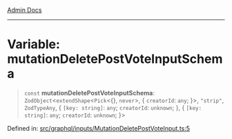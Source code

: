 [Admin Docs](/)

***

# Variable: mutationDeletePostVoteInputSchema

> `const` **mutationDeletePostVoteInputSchema**: `ZodObject`\<`extendShape`\<`Pick`\<\{\}, `never`\>, \{ `creatorId`: `any`; \}\>, `"strip"`, `ZodTypeAny`, \{ `[key: string]`: `any`;  `creatorId`: `unknown`; \}, \{ `[key: string]`: `any`;  `creatorId`: `unknown`; \}\>

Defined in: [src/graphql/inputs/MutationDeletePostVoteInput.ts:5](https://github.com/NishantSinghhhhh/talawa-api/blob/d7e8fb10f99b66342acb17768b9755553b21ad54/src/graphql/inputs/MutationDeletePostVoteInput.ts#L5)
